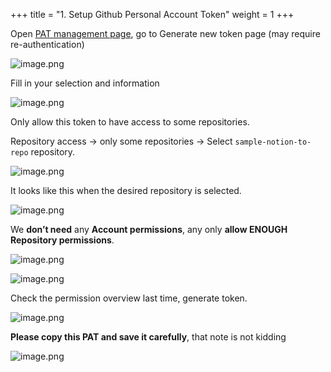 +++
title = "1. Setup Github Personal Account Token"
weight = 1
+++


Open [PAT management page](https://github.com/settings/tokens?type=beta), go to Generate new token page (may require re-authentication)


![image.png](/images/003-iii-level-2-notion-to-github-repo/13-949749-image.png)


Fill in your selection and information


![image.png](/images/003-iii-level-2-notion-to-github-repo/13-195308-image.png)


Only allow this token to have access to some repositories.


Repository access → only some repositories → Select `sample-notion-to-repo` repository.


![image.png](/images/003-iii-level-2-notion-to-github-repo/13-586492-image.png)


It looks like this when the desired repository is selected.


![image.png](/images/003-iii-level-2-notion-to-github-repo/13-895596-image.png)


We **don’t need** any **Account permissions**, any only **allow ENOUGH** **Repository permissions**.


![image.png](/images/003-iii-level-2-notion-to-github-repo/13-841645-image.png)


![image.png](/images/003-iii-level-2-notion-to-github-repo/13-906951-image.png)


Check the permission overview last time, generate token.


![image.png](/images/003-iii-level-2-notion-to-github-repo/13-134236-image.png)


**Please copy this PAT and save it carefully**, that note is not kidding


![image.png](/images/003-iii-level-2-notion-to-github-repo/13-965249-image.png)


